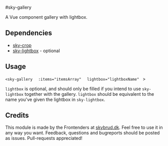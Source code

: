 #sky-gallery

A Vue component gallery with lightbox.

## Dependencies

- [sky-crop](https://github.com/skybrud/sky-crop/)
- [sky-lightbox](httos://github.com/skybrud/sky-lightbox/) - optional

## Usage

` <sky-gallery
`
`	:items="itemsArray"
`
`	lightbox="lightboxName"	
`	></sky-gallery>

`lightbox` is optional, and should only be filled if you intend
to use `sky-lightbox` together with the gallery. `lightbox` should be
equivalent to the name you've given the lightbox in `sky-lightbox`.

## Credits
 
This module is made by the Frontenders at [skybrud.dk](http://www.skybrud.dk/). Feel free to use it in any way you want. Feedback, questions and bugreports should be posted as issues. Pull-requests appreciated!
